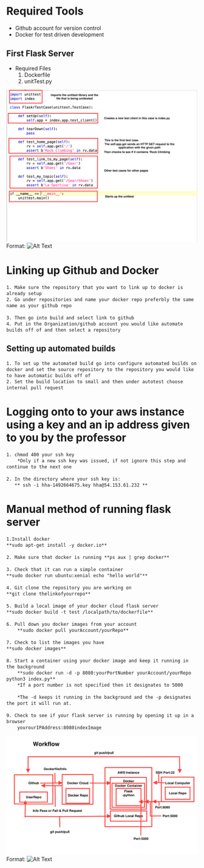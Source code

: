 # Required Tools
* Github account for version control
* Docker for test driven development
## First Flask Server
* Required Files
	1. Dockerfile
	2. unitTest.py
	
![UnitTest Example](/images/index.png)
Format: ![Alt Text](url)

# Linking up Github and Docker 
	1. Make sure the repository that you want to link up to docker is already setup
	2. Go under repositories and name your docker repo preferbly the same name as your github repo

	3. Then go into build and select link to github
	4. Put in the Organization/github account you would like automate builds off of and then select a repository 
## Setting up automated builds

	1. To set up the automated build go into configure automated builds on docker and set the source repository to the repository you would like to have automatic builds off of
	2. Set the build location to small and then under autotest choose internal pull request

# Logging onto to your aws instance using a key and an ip address given to you by the professor
	1. chmod 400 your ssh key
		*Only if a new ssh key was issued, if not ignore this step and continue to the next one

	2. In the directory where your ssh key is:
	   ** ssh -i hha-1492664675.key hha@54.153.61.232 **

# Manual method of running flask server

	1.Install docker
	**sudo apt-get install -y docker.io**

	2. Make sure that docker is running **ps aux | grep docker**

	3. Check that it can run a simple container
	**sudo docker run ubuntu:xenial echo "hello world"**

	4. Git clone the repository you are working on
	**git clone thelinkofyourrepo**

	5. Build a local image of your docker cloud flask server
	**sudo docker build -t test /localpath/to/dockerfile**

	6. Pull down you docker images from your account
		**sudo docker pull yourAccount/yourRepo**

	7. Check to list the images you have
	**sudo docker images**

	8. Start a container using your docker image and keep it running in the background
		**sudo docker run -d -p 8080:yourPortNumber yourAccount/yourRepo python3 index.py** 
		*If a port number is not specified then it designates to 5000

		*The -d keeps it running in the background and the -p designates the port it will run at.

	9. Check to see if your flask server is running by opening it up in a browser
		yourourIPAddress:8080indexImage

![workflow](/images/workflow.png)
Format: ![Alt Text](url)